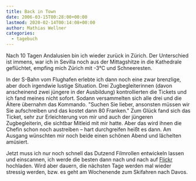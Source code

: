 ```yaml
---
title: Back in Town
date: 2006-03-15T00:28:00+00:00
lastmod: 2020-02-14T00:14:08+00:00
author: Mathias Wellner
categories:
  - tagebuch
---
```

Nach 10 Tagen Andalusien bin ich wieder zurück in Zürich. Der Unterschied ist immens, war ich in Sevilla noch aus der Mittagshitze in die Kathedrale geflüchtet, empfing mich Zürich mit -3°C und Schneeresten.
<!--more-->

In der S-Bahn vom Flughafen erlebte ich dann noch eine zwar brenzlige, aber doch irgendwie lustige Situation. Drei Zugbegleiterinnen (davon anscheinend zwei jüngere in der Ausbildung) kontrollierten die Tickets und ich fand meines nicht sofort. Sodann versammelten sich alle drei und die Ältere übernahm das Kommando. "Suchen Sie lieber, ansonsten müssen wir Sie aufschreiben und das kostet dann 80 Franken." Zum Glück fand sich das Ticket, sehr zur Erleichterung von mir und auch der jüngeren Zugbegleiterin, die sichtbar Mitleid mit mir hatte. Aber das wird ihnen die Chefin schon noch austreiben &#8211; hart durchgreifen heißt es dann. Am Ausgang wünschten mir noch beide einen schönen Abend und lächelten amüsiert. 

Jetzt muss ich nur noch schnell das Dutzend Filmrollen entwickeln lassen und einscannen, ich werde die besten dann nach und nach auf [Flickr](https://www.flickr.com/) hochladen. Wird aber dauern, die nächsten Tage werden mal wieder stressig werden, bzw. es geht am Wochenende zum Skifahren nach Davos.